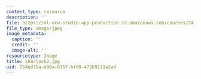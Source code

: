 ```yaml
---
content_type: resource
description: ''
file: https://ol-ocw-studio-app-production.s3.amazonaws.com/courses/24-903-language-and-its-structure-iii-semantics-and-pragmatics-spring-2005/264ed35ae90a6357bfd9472b9133a2ad_sherlock2.jpg
file_type: image/jpeg
image_metadata:
  caption: ''
  credit: ''
  image-alt: ''
resourcetype: Image
title: sherlock2.jpg
uid: 264ed35a-e90a-6357-bfd9-472b9133a2ad
---
```

